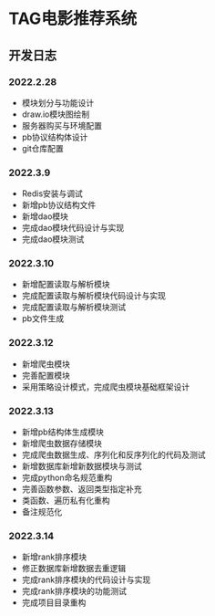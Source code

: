 # TAG电影推荐系统

## 开发日志

### 2022.2.28
- 模块划分与功能设计
- draw.io模块图绘制
- 服务器购买与环境配置
- pb协议结构体设计
- git仓库配置

### 2022.3.9
- Redis安装与调试
- 新增pb协议结构文件
- 新增dao模块
- 完成dao模块代码设计与实现
- 完成dao模块测试

### 2022.3.10
- 新增配置读取与解析模块
- 完成配置读取与解析模块代码设计与实现
- 完成配置读取与解析模块测试
- pb文件生成

### 2022.3.12
- 新增爬虫模块
- 完善配置模块
- 采用策略设计模式，完成爬虫模块基础框架设计

### 2022.3.13
- 新增pb结构体生成模块
- 新增爬虫数据存储模块
- 完成爬虫数据生成、序列化和反序列化的代码及测试
- 新增数据库新增新数据模块与测试
- 完成python命名规范重构
- 完善函数参数、返回类型指定补充
- 类函数、遍历私有化重构
- 备注规范化

### 2022.3.14
- 新增rank排序模块
- 修正数据库新增数据去重逻辑
- 完成rank排序模块的代码设计与实现
- 完成rank排序模块的功能测试
- 完成项目目录重构